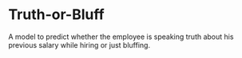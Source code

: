 # Truth-or-Bluff
A model to predict whether the employee is speaking truth about his previous salary while hiring or just bluffing. 
